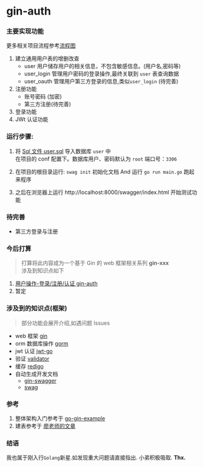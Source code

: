 # gin-auth

### 主要实现功能

更多相关项目流程参考[流程图](https://github.com/sun-wenming/gin-auth/blob/master/user.xmind)

1. 建立通用用户表的增删改查
   - user 用户储存用户的相关信息，不包含敏感信息。(用户名,密码等)
   - user_login 管理用户密码的登录操作,最终关联到 `user` 表查询数据
   - user_oauth 管理用户第三方登录的信息,类似`user_login` (待完善)
2. 注册功能
   - 账号密码 (加密)
   - 第三方注册(待完善)
3. 登录功能
4. JWt 认证功能

### 运行步骤:

1. 将 [Sql 文件 user.sql](https://github.com/sun-wenming/gin-auth/blob/master/user.sql) 导入数据库 `user` 中<br>
   在项目的 conf 配置下。数据库用户、密码默认为 `root` 端口号：`3306`

2. 在项目的根目录运行: `swag init` 初始化文档 And 运行 `go run main.go` 跑起来程序

3. 之后在浏览器上运行 http://localhost:8000/swagger/index.html 开始测试功能

### 待完善

- 第三方登录与注册

### 今后打算

> 打算将此内容成为一个基于 Gin 的 web 框架相关系列 **gin-xxx**<br>
> 涉及到知识点如下

1. [用户操作-登录/注册/认证 gin-auth](https://github.com/sun-wenming/gin-auth)
2. 暂定

### 涉及到的知识点(框架)

> 部分功能会展开介绍,如遇问题 Issues

- web 框架 [gin](https://github.com/gin-gonic/gin)
- orm 数据库操作 [gorm](https://github.com/jinzhu/gorm)
- jwt 认证 [jwt-go](https://github.com/dgrijalva/jwt-go)
- 验证 [validator](https://github.com/go-playground/validator)
- 缓存 [redigo](https://github.com/gomodule/redigo)
- 自动生成开发文档
  - [gin-swagger](https://github.com/swaggo/gin-swagger)
  - [swag](https://github.com/swaggo/swag)

### 参考

1. 整体架构入门参考于 [go-gin-example](https://github.com/EDDYCJY/go-gin-example/blob/master/README_ZH.md)
2. 建表参考于 [廖老师的文章](https://www.liaoxuefeng.com/article/001437480923144e567335658cc4015b38a595bb006aa51000)

### 结语

我也属于刚入行`Golang`新星.如发现重大问题请直接指出. 小弟积极吸取. **Thx.**
